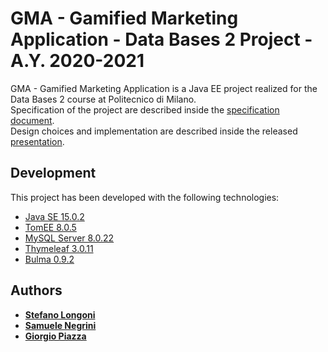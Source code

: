 # GMA - Gamified Marketing Application - Data Bases 2 Project - A.Y. 2020-2021
GMA - Gamified Marketing Application is a Java EE project realized for the Data Bases 2 course at Politecnico di Milano.\
Specification of the project are described inside the [specification document](assignment/specification.pdf).\
Design choices and implementation are described inside the released [presentation](assignment/presentation.pdf).

## Development
This project has been developed with the following technologies:
* [Java SE 15.0.2](https://www.oracle.com/java/)
* [TomEE 8.0.5](http://tomee.apache.org/)
* [MySQL Server 8.0.22](https://www.mysql.com/)
* [Thymeleaf 3.0.11](https://www.thymeleaf.org/)
* [Bulma 0.9.2](https://bulma.io/)

## Authors
* [__Stefano Longoni__](https://github.com/stephlongoni)
* [__Samuele Negrini__](https://github.com/snegrini)
* [__Giorgio Piazza__](https://github.com/giorgiopiazza)
